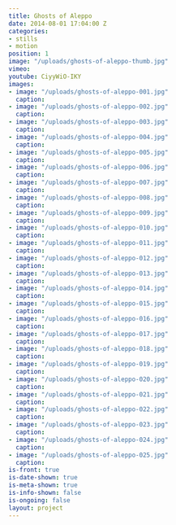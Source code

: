 ```yaml
---
title: Ghosts of Aleppo
date: 2014-08-01 17:04:00 Z
categories:
- stills
- motion
position: 1
image: "/uploads/ghosts-of-aleppo-thumb.jpg"
vimeo: 
youtube: CiyyWiO-IKY
images:
- image: "/uploads/ghosts-of-aleppo-001.jpg"
  caption: 
- image: "/uploads/ghosts-of-aleppo-002.jpg"
  caption: 
- image: "/uploads/ghosts-of-aleppo-003.jpg"
  caption: 
- image: "/uploads/ghosts-of-aleppo-004.jpg"
  caption: 
- image: "/uploads/ghosts-of-aleppo-005.jpg"
  caption: 
- image: "/uploads/ghosts-of-aleppo-006.jpg"
  caption: 
- image: "/uploads/ghosts-of-aleppo-007.jpg"
  caption: 
- image: "/uploads/ghosts-of-aleppo-008.jpg"
  caption: 
- image: "/uploads/ghosts-of-aleppo-009.jpg"
  caption: 
- image: "/uploads/ghosts-of-aleppo-010.jpg"
  caption: 
- image: "/uploads/ghosts-of-aleppo-011.jpg"
  caption: 
- image: "/uploads/ghosts-of-aleppo-012.jpg"
  caption: 
- image: "/uploads/ghosts-of-aleppo-013.jpg"
  caption: 
- image: "/uploads/ghosts-of-aleppo-014.jpg"
  caption: 
- image: "/uploads/ghosts-of-aleppo-015.jpg"
  caption: 
- image: "/uploads/ghosts-of-aleppo-016.jpg"
  caption: 
- image: "/uploads/ghosts-of-aleppo-017.jpg"
  caption: 
- image: "/uploads/ghosts-of-aleppo-018.jpg"
  caption: 
- image: "/uploads/ghosts-of-aleppo-019.jpg"
  caption: 
- image: "/uploads/ghosts-of-aleppo-020.jpg"
  caption: 
- image: "/uploads/ghosts-of-aleppo-021.jpg"
  caption: 
- image: "/uploads/ghosts-of-aleppo-022.jpg"
  caption: 
- image: "/uploads/ghosts-of-aleppo-023.jpg"
  caption: 
- image: "/uploads/ghosts-of-aleppo-024.jpg"
  caption: 
- image: "/uploads/ghosts-of-aleppo-025.jpg"
  caption: 
is-front: true
is-date-shown: true
is-meta-shown: true
is-info-shown: false
is-ongoing: false
layout: project
---
```


